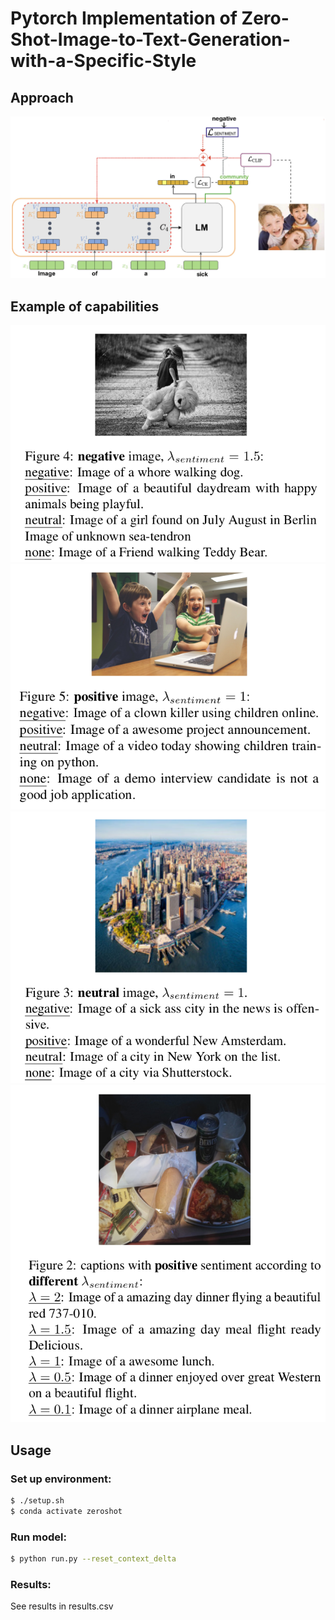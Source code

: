 # Pytorch Implementation of Zero-Shot-Image-to-Text-Generation-with-a-Specific-Style

## Approach
![](git_images/Architecture.jpg)


## Example of capabilities
![](git_images/negative_img.png)
![](git_images/positive_img.png)
![](git_images/neutral_img.png)
![](git_images/different_lambda.png)

## Usage

### Set up environment:
```bash
$ ./setup.sh
$ conda activate zeroshot
```


### Run model:
```bash
$ python run.py --reset_context_delta
```
### Results: 
See results in results.csv
